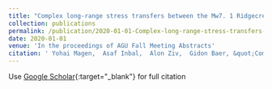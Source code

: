 ```yaml
---
title: "Complex long-range stress transfers between the Mw7. 1 Ridgecrest earthquake, Long Valley Caldera magmatic activity and the Mw6. 5 Monte Cristo Range earthquake"
collection: publications
permalink: /publication/2020-01-01-Complex-long-range-stress-transfers-between-the-Mw7-1-Ridgecrest-earthquake-Long-Valley-Caldera-magmatic-activity-and-the-Mw6-5-Monte-Cristo-Range-earthquake
date: 2020-01-01
venue: 'In the proceedings of AGU Fall Meeting Abstracts'
citation: ' Yohai Magen,  Asaf Inbal,  Alon Ziv,  Gidon Baer, &quot;Complex long-range stress transfers between the Mw7. 1 Ridgecrest earthquake, Long Valley Caldera magmatic activity and the Mw6. 5 Monte Cristo Range earthquake.&quot; In the proceedings of AGU Fall Meeting Abstracts, 2020.'
---
```

Use [Google Scholar](https://scholar.google.com/scholar?q=Complex+long+range+stress+transfers+between+the+Mw7.+1+Ridgecrest+earthquake,+Long+Valley+Caldera+magmatic+activity+and+the+Mw6.+5+Monte+Cristo+Range+earthquake){:target="_blank"} for full citation